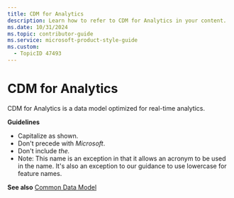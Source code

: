```yaml
---
title: CDM for Analytics
description: Learn how to refer to CDM for Analytics in your content.
ms.date: 10/31/2024
ms.topic: contributor-guide
ms.service: microsoft-product-style-guide
ms.custom:
  - TopicID 47493
---
```



# CDM for Analytics

CDM for Analytics is a data model optimized for real-time analytics.

**Guidelines**

- Capitalize as shown.
- Don't precede with *Microsoft*.
- Don't include *the.* 
- Note: This name is an exception in that it allows an acronym to be used in the name. It's also an exception to our guidance to use lowercase for feature names.

**See also** [Common Data Model](~\a_z_names_terms\c\common-data-model.md)

